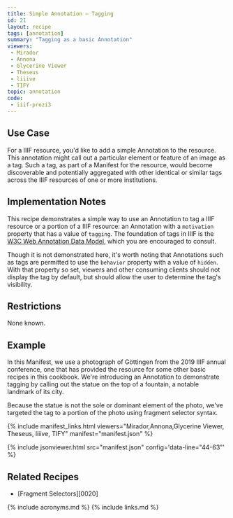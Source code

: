 ```yaml
---
title: Simple Annotation — Tagging
id: 21
layout: recipe
tags: [annotation]
summary: "Tagging as a basic Annotation"
viewers:
 - Mirador
 - Annona
 - Glycerine Viewer
 - Theseus
 - liiive
 - TIFY
topic: annotation
code:
 - iiif-prezi3
---
```


## Use Case

For a IIIF resource, you'd like to add a simple Annotation to the resource. This annotation might call out a particular element or feature of an image as a tag. Such a tag, as part of a Manifest for the resource, would become discoverable and potentially aggregated with other identical or similar tags across the IIIF resources of one or more institutions.

## Implementation Notes

This recipe demonstrates a simple way to use an Annotation to tag a IIIF resource or a portion of a IIIF resource: an Annotation with a `motivation` property that has a value of `tagging`. The foundation of tags in IIIF is the [W3C Web Annotation Data Model](http://w3.org/TR/annotation-model/), which you are encouraged to consult.

Though it is not demonstrated here, it's worth noting that Annotations such as tags are permitted to use the `behavior` property with a value of `hidden`. With that property so set, viewers and other consuming clients should not display the tag by default, but should allow the user to determine the tag's visibility.

## Restrictions

None known.

## Example

In this Manifest, we use a photograph of Göttingen from the 2019 IIIF annual conference, one that has provided the resource for some other basic recipes in this cookbook. We're introducing an Annotation to demonstrate tagging by calling out the statue on the top of a fountain, a notable landmark of its city.

Because the statue is not the sole or dominant element of the photo, we've targeted the tag to a portion of the photo using fragment selector syntax.

{% include manifest_links.html viewers="Mirador,Annona,Glycerine Viewer, Theseus, liiive, TIFY" manifest="manifest.json" %}

{% include jsonviewer.html src="manifest.json" config='data-line="44-63"' %}

## Related Recipes

* [Fragment Selectors][0020]

{% include acronyms.md %}
{% include links.md %}
